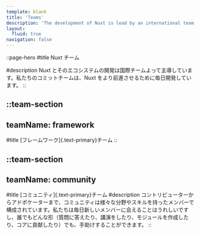 ```yaml
---
template: blank
title: 'Teams'
description: 'The development of Nuxt is lead by an international team. Our committed team works every day to move Nuxt forward.'
layout:
  fluid: true
navigation: false
---
```


::page-hero
#title
Nuxt チーム

#description
Nuxt とそのエコシステムの開発は国際チームよって主導しています。私たちのコミットチームは、Nuxt をより前進させるために毎日開発しています。
::

::team-section
---
teamName: framework
---
#title
[フレームワーク]{.text-primary}チーム
::

::team-section
---
teamName: community
---
#title
[コミュニティ]{.text-primary}チーム
#description
コントリビューターからアドボケーターまで、コミュニティは様々な分野やスキルを持ったメンバーで構成されています。私たちは毎日新しいメンバーに会えることはうれしいですし、誰でもどんな形（質問に答えたり、講演をしたり、モジュールを作成したり、コアに貢献したり）でも、手助けすることができます。
::
